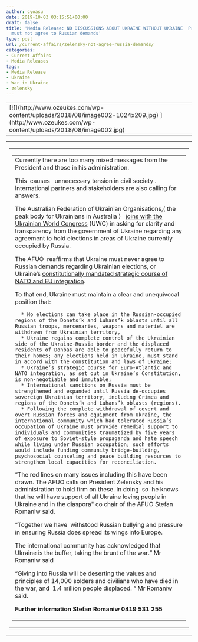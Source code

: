 ```yaml
---
author: cyoasu
date: 2019-10-03 03:15:51+00:00
draft: false
title: 'Media Release: NO DISCUSSIONS ABOUT UKRAINE WITHOUT UKRAINE  President Zelensky
  must not agree to Russian demands'
type: post
url: /current-affairs/zelensky-not-agree-russia-demands/
categories:
- Current Affairs
- Media Releases
tags:
- Media Release
- Ukraine
- War in Ukraine
- zelensky
---
```


<table width="100%" style="font-weight: 400;" >
<tbody >
<tr >

<td >[![](http://www.ozeukes.com/wp-content/uploads/2018/08/image002-1024x209.jpg)
](http://www.ozeukes.com/wp-content/uploads/2018/08/image002.jpg)
</td>
</tr>
</tbody>
</table>
<table width="100%" >
<tbody >
<tr >

<td >
<table width="100%" >
<tbody >
<tr >

<td width="600" >
<table width="100%" >
<tbody >
<tr >

<td >Currently there are too many mixed messages from the President and those in his administration.

This  causes   unnecessary tension in civil society . International partners and stakeholders are also calling for answers.

The Australian Federation of Ukrainian Organisations,( the peak body for Ukrainians in Australia )   [joins with the Ukrainian World Congress](https://ucca.us13.list-manage.com/track/click?u=c58102ff552092843267dbbb8&id=e2c8b83333&e=d65cdb93dc) (UWC) in asking for clarity and transparency from the government of Ukraine regarding any agreement to hold elections in areas of Ukraine currently occupied by Russia.

The AFUO  reaffirms that Ukraine must never agree to Russian demands regarding Ukrainian elections, or Ukraine’s [constitutionally mandated strategic course of NATO and EU integration](https://ucca.us13.list-manage.com/track/click?u=c58102ff552092843267dbbb8&id=3c2692af30&e=d65cdb93dc).

To that end, Ukraine must maintain a clear and unequivocal position that:



 	  * No elections can take place in the Russian-occupied regions of the Donets’k and Luhans’k oblasts until all Russian troops, mercenaries, weapons and materiel are withdrawn from Ukrainian territory,
 	  * Ukraine regains complete control of the Ukrainian side of the Ukraine-Russia border and the displaced residents of Donbas are able to peacefully return to their homes; any elections held in Ukraine, must stand in accord with the constitution and laws of Ukraine;
 	  * Ukraine’s strategic course for Euro-Atlantic and NATO integration, as set out in Ukraine’s Constitution, is non-negotiable and immutable;
 	  * International sanctions on Russia must be strengthened and expanded until Russia de-occupies sovereign Ukrainian territory, including Crimea and regions of the Donets’k and Luhans’k oblasts (regions).
 	  * Following the complete withdrawal of covert and overt Russian forces and equipment from Ukraine, the international community which had tolerated Russia’s occupation of Ukraine must provide remedial support to individuals and communities traumatized by five years of exposure to Soviet-style propaganda and hate speech while living under Russian occupation; such efforts would include funding community bridge-building, psychosocial counseling and peace building resources to strengthen local capacities for reconciliation.

“The red lines on many issues including this have been drawn. The AFUO calls on President Zelensky and his administration to hold firm on these. In doing  so  he knows that he will have support of all Ukraine loving people in Ukraine and in the diaspora" co chair of the AFUO Stefan Romaniw said.

“Together we have  withstood Russian bullying and pressure in ensuring Russia does spread its wings into Europe.

The international community has acknowledged that Ukraine is the buffer, taking the brunt of the war.” Mr Romaniw said

“Giving into Russia will be deserting the values and principles of 14,000 solders and civilians who have died in the war, and  1.4 million people displaced. “ Mr Romaniw said.



**Further information Stefan Romaniw 0419 531 255**
</td>
</tr>
</tbody>
</table>

</td>
</tr>
</tbody>
</table>

</td>
</tr>
</tbody>
</table>
